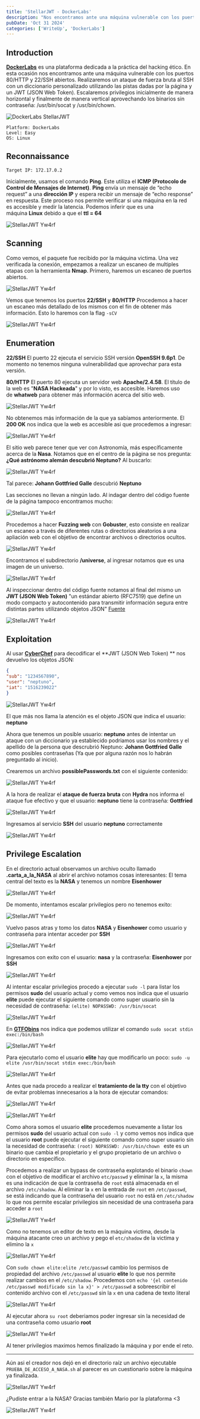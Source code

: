 ```yaml
---
title: 'StellarJWT - DockerLabs'
description: "Nos encontramos ante una máquina vulnerable con los puertos 80/HTTP y 22/SSH abiertos. Realizaremos un ataque de fuerza bruta al SSH con un diccionario personalizado utilizando las pistas dadas por la página y un JWT (JSON Web Token). Escalaremos privilegios inicialmente de manera horizontal y finalmente de manera vertical aprovechando los binarios sin contraseña: /usr/bin/socat y /usr/bin/chown."
pubDate: 'Oct 31 2024'
categories: ['WriteUp', 'DockerLabs']
--- 
```


## Introduction

**[DockerLabs](https://dockerlabs.es/)** es una plataforma dedicada a la práctica del hacking ético. En esta ocasión nos encontramos ante una máquina vulnerable con los puertos 80/HTTP y 22/SSH abiertos. Realizaremos un ataque de fuerza bruta al SSH con un diccionario personalizado utilizando las pistas dadas por la página y un JWT (JSON Web Token). Escalaremos privilegios inicialmente de manera horizontal y finalmente de manera vertical aprovechando los binarios sin contraseña: /usr/bin/socat y /usr/bin/chown.

![DockerLabs StellarJWT](https://dockerlabs.es/images/logos/nasa_hacked.webp)

~~~
Platform: DockerLabs
Level: Easy
OS: Linux
~~~

## Reconnaissance

~~~
Target IP: 172.17.0.2
~~~

Inicialmente, usamos el comando **Ping**. Este utiliza el **ICMP (Protocolo de Control de Mensajes de Internet)**. **Ping** envía un mensaje de “echo request” a una **dirección IP** y espera recibir un mensaje de “echo response” en respuesta. Este proceso nos permite verificar si una máquina en la red es accesible y medir la latencia. Podemos inferir que es una máquina **Linux** debido a que el **ttl = 64**

![StellarJWT Yw4rf](../../../assets/DockerLabs/StellarJWT/stellar-1.png)

## Scanning

Como vemos, el paquete fue recibido por la máquina victima. Una vez verificada la conexión, empezamos a realizar un escaneo de multiples etapas con la herramienta **Nmap**. Primero, haremos un escaneo de puertos abiertos.

![StellarJWT Yw4rf](../../../assets/DockerLabs/StellarJWT/stellar-2.png)

Vemos que tenemos los puertos **22/SSH** y **80/HTTP** Procedemos a hacer un escaneo más detallado de los mismos con el fin de obtener más información. Esto lo haremos con la flag `-sCV`

![StellarJWT Yw4rf](../../../assets/DockerLabs/StellarJWT/stellar-3.png)

## Enumeration

**22/SSH** El puerto 22 ejecuta el servicio SSH versión **OpenSSH 9.6p1**. De momento no tenemos ninguna vulnerabilidad que aprovechar para esta versión.

**80/HTTP** El puerto 80 ejecuta un servidor web **Apache/2.4.58**. El título de la web es "**NASA Hackeada**" y por lo visto, es accesible. Haremos uso de **whatweb** para obtener más información acerca del sitio web.

![StellarJWT Yw4rf](../../../assets/DockerLabs/StellarJWT/stellar-4.png)

No obtenemos más información de la que ya sabíamos anteriormente. El **200 OK** nos indica que la web es accesible asi que procedemos a ingresar:

![StellarJWT Yw4rf](../../../assets/DockerLabs/StellarJWT/stellar-5.png)

El sitio web parece tener que ver con Astronomía, más específicamente acerca de la **Nasa**. Notamos que en el centro de la página se nos pregunta: **¿Qué astrónomo alemán descubrió Neptuno?** Al buscarlo:

![StellarJWT Yw4rf](../../../assets/DockerLabs/StellarJWT/stellar-6.png)

Tal parece: **Johann Gottfried Galle** descubrió **Neptuno**

Las secciones no llevan a ningún lado. Al indagar dentro del código fuente de la página tampoco encontramos mucho:

![StellarJWT Yw4rf](../../../assets/DockerLabs/StellarJWT/stellar-7.png)

Procedemos a hacer **Fuzzing web** con **Gobuster**, esto consiste en realizar un escaneo a través de diferentes rutas o directorios aleatorios a una apliación web con el objetivo de encontrar archivos o directorios ocultos. 

![StellarJWT Yw4rf](../../../assets/DockerLabs/StellarJWT/stellar-8.png)

Encontramos el subdirectorio **/universe**, al ingresar notamos que es una imagen de un universo. 

![StellarJWT Yw4rf](../../../assets/DockerLabs/StellarJWT/stellar-9.png)

Al inspeccionar dentro del código fuente notamos al final del mismo un **JWT (JSON Web Token)** "un estándar abierto (RFC7519) que define un modo ​compacto y ​autocontenido ​para transmitir información segura entre distintas partes utilizando objetos JSON" [Fuente](https://auth0.com/es/learn/json-web-tokens)

![StellarJWT Yw4rf](../../../assets/DockerLabs/StellarJWT/stellar-10.png)

## Exploitation

Al usar **[CyberChef](https://gchq.github.io/CyberChef/)** para decodificar el **JWT (JSON Web Token) ** nos devuelvo los objetos JSON:

~~~JSON
{
"sub": "1234567890",
"user": "neptuno",
"iat": "1516239022" 
}
~~~

![StellarJWT Yw4rf](../../../assets/DockerLabs/StellarJWT/stellar-11.png)

El que más nos llama la atención es el objeto JSON que indica el usuario: **neptuno** 

Ahora que tenemos un posible usuario: **neptuno** antes de intentar un ataque con un diccionario ya establecido podriamos usar los nombres y el apellido de la persona que descrubrió Neptuno: **Johann Gottfried Galle** como posibles contraseñas (Ya que por alguna razón nos lo habrán preguntado al inicio). 

Crearemos un archivo **possiblePasswords.txt** con el siguiente contenido: 

![StellarJWT Yw4rf](../../../assets/DockerLabs/StellarJWT/stellar-12.png)

A la hora de realizar el **ataque de fuerza bruta** con **Hydra** nos informa el ataque fue efectivo y que el usuario: **neptuno** tiene la contraseña: **Gottfried**

![StellarJWT Yw4rf](../../../assets/DockerLabs/StellarJWT/stellar-13.png)

 Ingresamos al servicio **SSH** del usuario **neptuno** correctamente

![StellarJWT Yw4rf](../../../assets/DockerLabs/StellarJWT/stellar-14.png)

## Privilege Escalation

En el directorio actual observamos un archivo oculto llamado **.carta_a_la_NASA** al abrir el archivo notamos cosas interesantes: El tema central del texto es la **NASA** y tenemos un nombre **Eisenhower**

![StellarJWT Yw4rf](../../../assets/DockerLabs/StellarJWT/stellar-15.png)

De momento, intentamos escalar privilegios pero no tenemos exito: 

![StellarJWT Yw4rf](../../../assets/DockerLabs/StellarJWT/stellar-16.png)

Vuelvo pasos atras y tomo los datos **NASA** y **Eisenhower** como usuario y contraseña para intentar acceder por **SSH**

![StellarJWT Yw4rf](../../../assets/DockerLabs/StellarJWT/stellar-17.png)

Ingresamos con exito con el usuario: **nasa** y la contraseña: **Eisenhower** por **SSH**

![StellarJWT Yw4rf](../../../assets/DockerLabs/StellarJWT/stellar-18.png)

Al intentar escalar privilegios procedo a ejecutar `sudo -l` para listar los permisos **sudo** del usuario actual y como vemos nos indica que el usuario **elite** puede ejecutar el siguiente comando como super usuario sin la necesidad de contraseña: `(elite) NOPASSWD: /usr/bin/socat`

![StellarJWT Yw4rf](../../../assets/DockerLabs/StellarJWT/stellar-19.png)

En **[GTFObins](https://gtfobins.github.io/)** nos indica que podemos utilizar el comando `sudo socat stdin exec:/bin/bash`

![StellarJWT Yw4rf](../../../assets/DockerLabs/StellarJWT/stellar-20.png)

Para ejecutarlo como el usuario **elite** hay que modificarlo un poco: `sudo -u elite /usr/bin/socat stdin exec:/bin/bash`

![StellarJWT Yw4rf](../../../assets/DockerLabs/StellarJWT/stellar-22.png)

Antes que nada procedo a realizar el **tratamiento de la tty** con el objetivo de evitar problemas innecesarios a la hora de ejecutar comandos:

![StellarJWT Yw4rf](../../../assets/DockerLabs/StellarJWT/stellar-23.png)

![StellarJWT Yw4rf](../../../assets/DockerLabs/StellarJWT/stellar-24.png)

Como ahora somos el usuario **elite** procedemos nuevamente a listar los permisos **sudo** del usuario actual con `sudo -l` y como vemos nos indica que el usuario **root** puede ejecutar el siguiente comando como super usuario sin la necesidad de contraseña: `(root) NOPASSWD: /usr/bin/chown ` este es un binario que cambia el propietario y el grupo propietario de un archivo o directorio en específico.

Procedemos a realizar un bypass de contraseña explotando el binario `chown` con el objetivo de modificar el archivo `etc/passwd` y eliminar la `x`, la misma es una indicación de que la contraseña de `root` está almacenada en el archivo `/etc/shadow`. Al eliminar la `x` en la entrada de `root` en `/etc/passwd`, se está indicando que la contraseña del usuario `root` no está en `/etc/shadow` lo que nos permite escalar privilegios sin necesidad de una contraseña para acceder a `root` 

![StellarJWT Yw4rf](../../../assets/DockerLabs/StellarJWT/stellar-25.png)

Como no tenemos un editor de texto en la máquina victima, desde la máquina atacante creo un archivo y pego el `etc/shadow` de la victima y elimino la `x`
 
![StellarJWT Yw4rf](../../../assets/DockerLabs/StellarJWT/stellar-26.png)

Con `sudo chown elite:elite /etc/passwd` cambio los permisos de propiedad del archivo `/etc/passwd` al usuario **elite** lo que nos permite realizar cambios en el `/etc/shadow`. Procedemos con `echo '{el contenido /etc/passwd modificado sin la x}' > /etc/passwd` a sobreescribir el contenido archivo con el `/etc/passwd` sin la `x` en una cadena de texto literal

![StellarJWT Yw4rf](../../../assets/DockerLabs/StellarJWT/stellar-27.png)

Al ejecutar ahora `su root` deberiamos poder ingresar sin la necesidad de una contraseña como usuario **root**

![StellarJWT Yw4rf](../../../assets/DockerLabs/StellarJWT/stellar-28.png)

Al tener privilegios maximos hemos finalizado la máquina y por ende el reto.

---

Aún asi el creador nos dejó en el directorio raíz un archivo ejecutable `PRUEBA_DE_ACCESO_A_NASA.sh` al parecer es un cuestionario sobre la máquina ya finalizada.

![StellarJWT Yw4rf](../../../assets/DockerLabs/StellarJWT/stellar-29.png)

¿Pudiste entrar a la NASA? Gracias también Mario por la plataforma <3

![StellarJWT Yw4rf](../../../assets/DockerLabs/StellarJWT/stellar-30.png)

<br>